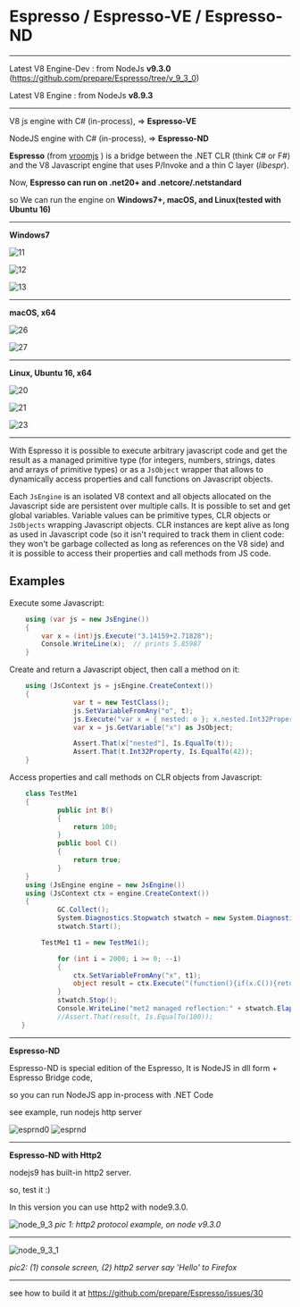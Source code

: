 Espresso / Espresso-VE / Espresso-ND
===============

---

Latest V8 Engine-Dev : from NodeJs **v9.3.0** (https://github.com/prepare/Espresso/tree/v_9_3_0)

Latest V8 Engine : from NodeJs **v8.9.3**

---

V8 js engine with C# (in-process), => **Espresso-VE**

NodeJS engine with C# (in-process), => **Espresso-ND**



**Espresso** (from [vroomjs](https://github.com/Daniel15/vroomjs) ) is a bridge between the .NET CLR (think C# or F#) and the V8 Javascript
engine that uses P/Invoke and a thin C layer (_libespr_).

Now, **Espresso can run on .net20+ and  .netcore/.netstandard**

so We can run the engine on **Windows7+, macOS, and Linux(tested with Ubuntu 16)**

---

**Windows7**

![11](https://user-images.githubusercontent.com/9301044/26943986-96459b9c-4cb1-11e7-9c26-25b7d232f375.png)

![12](https://user-images.githubusercontent.com/9301044/26944008-a83905a0-4cb1-11e7-808e-5769517d44bc.png)

![13](https://user-images.githubusercontent.com/9301044/26944012-aab0061c-4cb1-11e7-9a23-7e99094b0dd3.png) 

---

**macOS, x64**


![26](https://user-images.githubusercontent.com/9301044/26942872-da890496-4cad-11e7-915f-30a24caef5f3.png)

![27](https://user-images.githubusercontent.com/9301044/26942918-021a1ffe-4cae-11e7-8d5d-6ab38a2857be.png)
  

---

**Linux, Ubuntu 16, x64**

![20](https://user-images.githubusercontent.com/9301044/26941879-4ac77e9e-4caa-11e7-823a-bdbb6b629842.png) 

![21](https://user-images.githubusercontent.com/9301044/26941920-6edb05e4-4caa-11e7-92b1-ed907b837acd.png)

![23](https://user-images.githubusercontent.com/9301044/26942079-f2f6afcc-4caa-11e7-9c85-470436e072c2.png)

---
With Espresso it is possible to execute arbitrary javascript code and get the
result as a managed primitive type (for integers, numbers, strings, dates and
arrays of primitive types) or as a `JsObject` wrapper that allows to
dynamically access properties and call functions on Javascript objects.

Each `JsEngine` is an isolated V8 context and all objects allocated on the
Javascript side are persistent over multiple calls. It is possible to set and
get global variables. Variable values can be primitive types, CLR objects or
`JsObjects` wrapping Javascript objects. CLR instances are kept alive as long
as used in Javascript code (so it isn't required to track them in client code:
they won't be garbage collected as long as references on the V8 side) and it is
possible to access their properties and call methods from JS code.


Examples
--------

Execute some Javascript:
```C#
    using (var js = new JsEngine()) 
    {
	    var x = (int)js.Execute("3.14159+2.71828");
	    Console.WriteLine(x);  // prints 5.85987
    }
```
 

Create and return a Javascript object, then call a method on it:

```C#
    using (JsContext js = jsEngine.CreateContext())
    {
                var t = new TestClass();
                js.SetVariableFromAny("o", t);
                js.Execute("var x = { nested: o }; x.nested.Int32Property = 42");
                var x = js.GetVariable("x") as JsObject;

                Assert.That(x["nested"], Is.EqualTo(t));
                Assert.That(t.Int32Property, Is.EqualTo(42)); 
    }
```

 
Access properties and call methods on CLR objects from Javascript:

```C#
    class TestMe1
    {
            public int B()
            {
                return 100;
            }
            public bool C()
            {
                return true;
            }
    }
    using (JsEngine engine = new JsEngine())
    using (JsContext ctx = engine.CreateContext())
    {
            GC.Collect();
            System.Diagnostics.Stopwatch stwatch = new System.Diagnostics.Stopwatch();
            stwatch.Start();

	    TestMe1 t1 = new TestMe1();

            for (int i = 2000; i >= 0; --i)
            {
                ctx.SetVariableFromAny("x", t1);
                object result = ctx.Execute("(function(){if(x.C()){return  x.B();}else{return 0;}})()");
            }
            stwatch.Stop();
            Console.WriteLine("met2 managed reflection:" + stwatch.ElapsedMilliseconds.ToString());
            //Assert.That(result, Is.EqualTo(100)); 
   }
```

---------------

**Espresso-ND** 

Espresso-ND is special edition of the Espresso, 
It is NodeJS in dll form + Espresso Bridge code,

so you can run NodeJS app in-process with .NET Code

see example, run nodejs http server  

![esprnd0](https://user-images.githubusercontent.com/9301044/27217262-56b30152-52a3-11e7-929a-83a3e97b64d6.png)
![esprnd](https://user-images.githubusercontent.com/9301044/27217264-59ac0d68-52a3-11e7-84cb-d0e99b342686.png)

---
**Espresso-ND with Http2**

nodejs9 has built-in http2 server.

so, test it :)

In this version you can use http2 with node9.3.0.

![node_9_3](https://user-images.githubusercontent.com/7447159/34459594-08a24386-ee27-11e7-8e67-8a15c8ec0a7e.png)
_pic 1: http2 protocol example, on node v9.3.0_

---

![node_9_3_1](https://user-images.githubusercontent.com/7447159/34459593-086b696a-ee27-11e7-90b3-98d4785fc3c9.png)

_pic2: (1) console screen, (2) http2 server say 'Hello' to Firefox_


---



see how to build it at https://github.com/prepare/Espresso/issues/30




 
